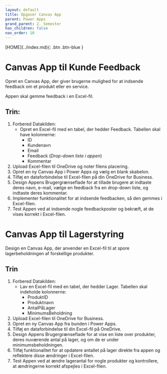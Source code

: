 ```yaml
---
layout: default
title: Opgaver Canvas App
parent: Power Apps
grand_parent: 2. Semester
has_children: false
nav_order: 10
---
```


<span class="fs-1">
[HOME](../index.md){: .btn .btn-blue }
</span>

# Canvas App til Kunde Feedback
Opret en Canvas App, der giver brugerne mulighed for at indsende feedback om et produkt eller en service. 

Appen skal gemme feedback i en Excel-fil.

## Trin:
1. Forbered Datakilden:
    - Opret en Excel-fil med en tabel, der hedder Feedback. Tabellen skal have kolonnerne: 
        - ID
        - Kundenavn
        - Email
        - Feedback (*Drop-down liste i appen*)
        - Kommentar
2. Upload Excel-filen til OneDrive og noter filens placering.
3. Opret en ny Canvas App i Power Apps og vælg en blank skabelon.
4. Tilføj en dataforbindelse til Excel-filen på din OneDrive for Business.
5. Design Appens Brugergrænseflade for at tillade brugere at indtaste deres navn, e-mail, vælge en feedback fra en drop-down liste, og indtaste deres kommentar.
6. Implementer funktionalitet for at indsende feedbacken, så den gemmes i Excel-filen.
7. Test Appen ved at indsende nogle feedbackposter og bekræft, at de vises korrekt i Excel-filen.


# Canvas App til Lagerstyring
Design en Canvas App, der anvender en Excel-fil til at spore lagerbeholdningen af forskellige produkter.

## Trin
1. Forbered Datakilden:
    - Lav en Excel-fil med en tabel, der hedder Lager. Tabellen skal indeholde kolonnerne:
        - ProduktID
        - Produktnavn
        - AntalPåLager
        - MinimumsBeholdning
2. Upload Excel-filen til OneDrive for Business.
3. Opret en ny Canvas App fra bunden i Power Apps.
4. Tilføj en dataforbindelse til din Excel-fil på OneDrive.
5. Design Appens Brugergrænseflade for at vise en liste over produkter, deres nuværende antal på lager, og om de er under minimumsbeholdningen.
6. Tilføj funktionalitet for at opdatere antallet på lager direkte fra appen og reflektere disse ændringer i Excel-filen.
7. Test Appen ved at ændre lagerantal for nogle produkter og kontrollere, at ændringerne korrekt afspejles i Excel-filen.